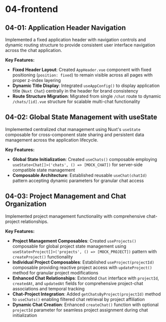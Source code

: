 # 04-frontend

## 04-01: Application Header Navigation

Implemented a fixed application header with navigation controls and dynamic routing structure to provide consistent user interface navigation across the chat application.

**Key Features:**

- **Fixed Header Layout**: Created `AppHeader.vue` component with fixed positioning (`position: fixed`) to remain visible across all pages with proper z-index layering
- **Dynamic Title Display**: Integrated `useAppConfig()` to display application title (`Nuxt Chat`) centrally in the header for brand consistency
- **Route Structure Migration**: Migrated from single `/chat` route to dynamic `/chats/[id].vue` structure for scalable multi-chat functionality

## 04-02: Global State Management with useState

Implemented centralized chat management using Nuxt's `useState` composable for cross-component state sharing and persistent data management across the application lifecycle.

**Key Features:**

- **Global State Initialization**: Created `useChats()` composable employing `useState<Chat[]>('chats', () => [MOCK_CHAT])` for server-side compatible state management
- **Composable Architecture**: Established reusable `useChat(chatId)` pattern accepting dynamic parameters for granular chat access

## 04-03: Project Management and Chat Organization

Implemented project management functionality with comprehensive chat-project relationships.

**Key Features:**

- **Project Management Composables**: Created `useProjects()` composable for global project state management using `useState<Project[]>('projects', () => [MOCK_PROJECT])` pattern with `createProject()` functionality
- **Individual Project Composables**: Established `useProject(projectId)` composable providing reactive project access with `updateProject()` method for granular project modifications
- **Enhanced Chat Relationships**: Extended `Chat` interface with `projectId`, `createdAt`, and `updatedAt` fields for comprehensive project-chat associations and temporal tracking
- **Chat-Project Integration**: Added `getChatsByProject(projectId)` method to `useChats()` enabling filtered chat retrieval by project affiliation
- **Dynamic Chat Creation**: Enhanced `createChat()` function with optional `projectId` parameter for seamless project assignment during chat initialization
